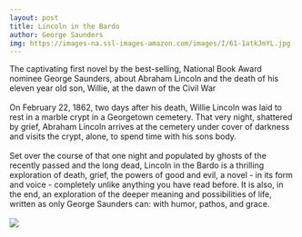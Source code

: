 ```yaml
--- 
layout: post 
title: Lincoln in the Bardo
author: George Saunders
img: https://images-na.ssl-images-amazon.com/images/I/61-1atkJmYL.jpg
--- 
```

The captivating first novel by the best-selling, National Book Award nominee George Saunders, about Abraham Lincoln and the death of his eleven year old son, Willie, at the dawn of the Civil War<br><br>On February 22, 1862, two days after his death, Willie Lincoln was laid to rest in a marble crypt in a Georgetown cemetery. That very night, shattered by grief, Abraham Lincoln arrives at the cemetery under cover of darkness and visits the crypt, alone, to spend time with his sons body. <br><br>Set over the course of that one night and populated by ghosts of the recently passed and the long dead, Lincoln in the Bardo is a thrilling exploration of death, grief, the powers of good and evil, a novel - in its form and voice - completely unlike anything you have read before. It is also, in the end, an exploration of the deeper meaning and possibilities of life, written as only George Saunders can: with humor, pathos, and grace.
<br/><br/> <a href="https://www.amazon.com/Lincoln-Bardo-Novel-George-Saunders/dp/0812995341%3FSubscriptionId%3DAKIAJMENML4FLKMV2CIQ%26tag%3Dpskiba1234-20%26linkCode%3Dxm2%26camp%3D2025%26creative%3D165953%26creativeASIN%3D0812995341"><img src="https://images-na.ssl-images-amazon.com/images/G/01/associates/remote-buy-box/buy1.gif"></a>
